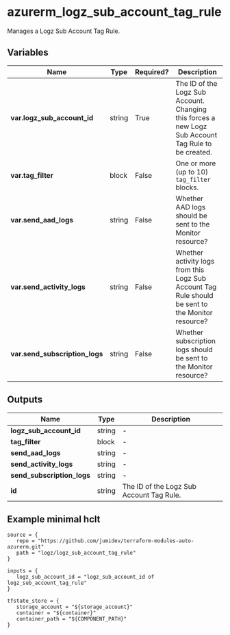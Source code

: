 # azurerm_logz_sub_account_tag_rule

Manages a Logz Sub Account Tag Rule.

## Variables

| Name | Type | Required? |  Description |
| ---- | ---- | --------- |  ----------- |
| **var.logz_sub_account_id** | string | True | The ID of the Logz Sub Account. Changing this forces a new Logz Sub Account Tag Rule to be created. | 
| **var.tag_filter** | block | False | One or more (up to 10) `tag_filter` blocks. | 
| **var.send_aad_logs** | string | False | Whether AAD logs should be sent to the Monitor resource? | 
| **var.send_activity_logs** | string | False | Whether activity logs from this Logz Sub Account Tag Rule should be sent to the Monitor resource? | 
| **var.send_subscription_logs** | string | False | Whether subscription logs should be sent to the Monitor resource? | 



## Outputs

| Name | Type | Description |
| ---- | ---- | --------- | 
| **logz_sub_account_id** | string  | - | 
| **tag_filter** | block  | - | 
| **send_aad_logs** | string  | - | 
| **send_activity_logs** | string  | - | 
| **send_subscription_logs** | string  | - | 
| **id** | string  | The ID of the Logz Sub Account Tag Rule. | 

## Example minimal hclt

```hcl
source = {
   repo = "https://github.com/jumidev/terraform-modules-auto-azurerm.git" 
   path = "logz/logz_sub_account_tag_rule" 
}

inputs = {
   logz_sub_account_id = "logz_sub_account_id of logz_sub_account_tag_rule" 
}

tfstate_store = {
   storage_account = "${storage_account}" 
   container = "${container}" 
   container_path = "${COMPONENT_PATH}" 
}


```